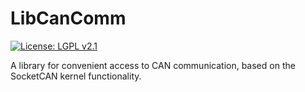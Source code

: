 # LibCanComm
[![License: LGPL v2.1](https://img.shields.io/badge/license-LGPL_2.1-blue.svg)](https://www.gnu.org/licenses/old-licenses/lgpl-2.1.html)

A library for convenient access to CAN communication, based on the SocketCAN kernel functionality.
